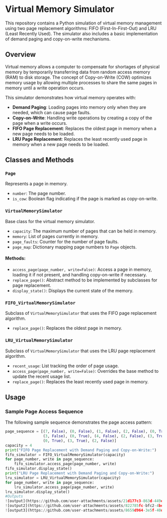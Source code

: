 # Virtual Memory Simulator 
This repository contains a Python simulation of virtual memory management using two page replacement algorithms: FIFO (First-In-First-Out) and LRU (Least Recently Used). The simulator also includes a basic implementation of demand paging and copy-on-write mechanisms.
## Overview

Virtual memory allows a computer to compensate for shortages of physical memory by temporarily transferring data from random access memory (RAM) to disk storage. The concept of Copy-on-Write (COW) optimizes memory usage by allowing multiple processes to share the same pages in memory until a write operation occurs.

This simulator demonstrates how virtual memory operates with:
- **Demand Paging**: Loading pages into memory only when they are needed, which can cause page faults.
- **Copy-on-Write**: Handling write operations by creating a copy of the page when a write occurs.
- **FIFO Page Replacement**: Replaces the oldest page in memory when a new page needs to be loaded.
- **LRU Page Replacement**: Replaces the least recently used page in memory when a new page needs to be loaded.
## Classes and Methods

### `Page`

Represents a page in memory.
- `number`: The page number.
- `is_cow`: Boolean flag indicating if the page is marked as copy-on-write.

### `VirtualMemorySimulator`

Base class for the virtual memory simulator.
- `capacity`: The maximum number of pages that can be held in memory.
- `memory`: List of pages currently in memory.
- `page_faults`: Counter for the number of page faults.
- `page_map`: Dictionary mapping page numbers to `Page` objects.

#### Methods:
- `access_page(page_number, write=False)`: Access a page in memory, loading it if not present, and handling copy-on-write if necessary.
- `replace_page()`: Abstract method to be implemented by subclasses for page replacement.
- `display_state()`: Displays the current state of the memory.

### `FIFO_VirtualMemorySimulator`

Subclass of `VirtualMemorySimulator` that uses the FIFO page replacement algorithm.
- `replace_page()`: Replaces the oldest page in memory.

### `LRU_VirtualMemorySimulator`

Subclass of `VirtualMemorySimulator` that uses the LRU page replacement algorithm.
- `recent_usage`: List tracking the order of page usage.
- `access_page(page_number, write=False)`: Overrides the base method to update the recent usage list.
- `replace_page()`: Replaces the least recently used page in memory.
## Usage

### Sample Page Access Sequence

The following sample sequence demonstrates the page access pattern:
```python
page_sequence = [(7, False), (0, False), (1, False), (2, False), (0, True), 
                 (3, False), (0, True), (4, False), (2, False), (3, True), 
                 (0, True), (3, True), (2, False)]
capacity = 4
print("FIFO Page Replacement with Demand Paging and Copy-on-Write:")
fifo_simulator = FIFO_VirtualMemorySimulator(capacity)
for page_number, write in page_sequence:
    fifo_simulator.access_page(page_number, write)
fifo_simulator.display_state()
print("LRU Page Replacement with Demand Paging and Copy-on-Write:")
lru_simulator = LRU_VirtualMemorySimulator(capacity)
for page_number, write in page_sequence:
    lru_simulator.access_page(page_number, write)
lru_simulator.display_state()
#Outputs
![output](https://github.com/user-attachments/assets/21d177c3-863d-449e-a9dc-8894d7b719ca)
![output2](https://github.com/user-attachments/assets/822785fc-bfc2-4be1-9371-eb7deee80e97)
![output3](https://github.com/user-attachments/assets/8659d964-3e5f-40de-b7ae-f107ae99dee8)




